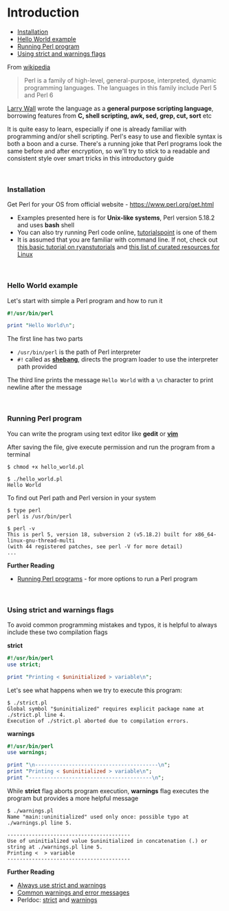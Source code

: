 # <a name="introduction"></a>Introduction

* [Installation](#installation)
* [Hello World example](#hello-world-example)
* [Running Perl program](#running-perl-program)
* [Using strict and warnings flags](#using-strict-and-warnings-flags)


From [wikipedia](https://en.wikipedia.org/wiki/Perl)
>Perl is a family of high-level, general-purpose, interpreted, dynamic programming languages. The languages in this family include Perl 5 and Perl 6

[Larry Wall](https://en.wikipedia.org/wiki/Larry_Wall) wrote the language as a **general purpose scripting language**, borrowing features from **C, shell scripting, awk, sed, grep, cut, sort** etc

It is quite easy to learn, especially if one is already familiar with programming and/or shell scripting.  Perl's easy to use and flexible syntax is both a boon and a curse. There's a running joke that Perl programs look the same before and after encryption, so we'll try to stick to a readable and consistent style over smart tricks in this introductory guide

<br>

### <a name="installation"></a>Installation

Get Perl for your OS from official website - https://www.perl.org/get.html

* Examples presented here is for **Unix-like systems**, Perl version 5.18.2 and uses **bash** shell
* You can also try running Perl code online, [tutorialspoint](http://www.tutorialspoint.com/execute_perl_online.php) is one of them
* It is assumed that you are familiar with command line. If not, check out [this basic tutorial on ryanstutorials](http://ryanstutorials.net/linuxtutorial/) and [this list of curated resources for Linux](https://github.com/learnbyexample/scripting_course/blob/master/Linux_curated_resources.md)

<br>

### <a name="hello-world-example"></a>Hello World example

Let's start with simple a Perl program and how to run it

```perl
#!/usr/bin/perl

print "Hello World\n";
```

The first line has two parts

* `/usr/bin/perl` is the path of Perl interpreter
* `#!` called as **[shebang](https://en.wikipedia.org/wiki/Shebang_(Unix))**, directs the program loader to use the interpreter path provided

The third line prints the message `Hello World` with a `\n` character to print newline after the message

<br>

### <a name="running-perl-program"></a>Running Perl program

You can write the program using text editor like **gedit** or **[vim](http://yannesposito.com/Scratch/en/blog/Learn-Vim-Progressively/)**

After saving the file, give execute permission and run the program from a terminal

```
$ chmod +x hello_world.pl

$ ./hello_world.pl 
Hello World
```

To find out Perl path and Perl version in your system

```
$ type perl
perl is /usr/bin/perl

$ perl -v
This is perl 5, version 18, subversion 2 (v5.18.2) built for x86_64-linux-gnu-thread-multi
(with 44 registered patches, see perl -V for more detail)
...
```

**Further Reading**

* [Running Perl programs](http://perldoc.perl.org/perlintro.html#Running-Perl-programs) - for more options to run a Perl program

<br>

### <a name="using-strict-and-warnings-flags"></a>Using strict and warnings flags

To avoid common programming mistakes and typos, it is helpful to always include these two compilation flags

**strict**

```perl
#!/usr/bin/perl
use strict;

print "Printing < $uninitialized > variable\n";
```
Let's see what happens when we try to execute this program:

```
$ ./strict.pl
Global symbol "$uninitialized" requires explicit package name at ./strict.pl line 4.
Execution of ./strict.pl aborted due to compilation errors.
```

**warnings**

```perl
#!/usr/bin/perl
use warnings;

print "\n----------------------------------------\n";
print "Printing < $uninitialized > variable\n";
print "----------------------------------------\n";
```
While **strict** flag aborts program execution, **warnings** flag executes the program but provides a more helpful message

```
$ ./warnings.pl
Name "main::uninitialized" used only once: possible typo at ./warnings.pl line 5.

----------------------------------------
Use of uninitialized value $uninitialized in concatenation (.) or string at ./warnings.pl line 5.
Printing <  > variable
----------------------------------------
```

**Further Reading**

* [Always use strict and warnings](http://perlmaven.com/always-use-strict-and-use-warnings)
* [Common warnings and error messages](http://perlmaven.com/common-warnings-and-error-messages)
* Perldoc: [strict](http://perldoc.perl.org/strict.html) and [warnings](http://perldoc.perl.org/warnings.html)


